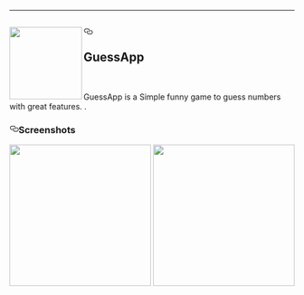 
<div class="Box-body">
        <article class="markdown-body entry-content p-5" itemprop="text">  <div>
<hr>
<h2><a id="user-content-----GuessApp-" class="anchor" aria-hidden="true" href="#----GuessApp-"><svg class="octicon octicon-link" viewBox="0 0 16 16" version="1.1" width="16" height="16" aria-hidden="true"><path fill-rule="evenodd" d="M4 9h1v1H4c-1.5 0-3-1.69-3-3.5S2.55 3 4 3h4c1.45 0 3 1.69 3 3.5 0 1.41-.91 2.72-2 3.25V8.59c.58-.45 1-1.27 1-2.09C10 5.22 8.98 4 8 4H4c-.98 0-2 1.22-2 2.5S3 9 4 9zm9-3h-1v1h1c1 0 2 1.22 2 2.5S13.98 12 13 12H9c-.98 0-2-1.22-2-2.5 0-.83.42-1.64 1-2.09V6.25c-1.09.53-2 1.84-2 3.25C6 11.31 7.55 13 9 13h4c1.45 0 3-1.69 3-3.5S14.5 6 13 6z"></path></svg></a><a id="user-content-----GuessApp-" href="#----GuessApp-"></a> <a href="https://user-images.githubusercontent.com/20733292/68088694-5c225400-fe16-11e9-9326-3d560d1b56d9.png" rel="nofollow"><img align="left" src="https://user-images.githubusercontent.com/20733292/68088694-5c225400-fe16-11e9-9326-3d560d1b56d9.png" width="128" height="128" style="max-width:100%;"></a> 
  <br><br>GuessApp </h2>
<br>
<p>GuessApp is a Simple funny game to guess numbers with great features.
.</p>
<h3><a id="user-content-screenshots" class="anchor" aria-hidden="true" href="#screenshots"><svg class="octicon octicon-link" viewBox="0 0 16 16" version="1.1" width="16" height="16" aria-hidden="true"><path fill-rule="evenodd" d="M4 9h1v1H4c-1.5 0-3-1.69-3-3.5S2.55 3 4 3h4c1.45 0 3 1.69 3 3.5 0 1.41-.91 2.72-2 3.25V8.59c.58-.45 1-1.27 1-2.09C10 5.22 8.98 4 8 4H4c-.98 0-2 1.22-2 2.5S3 9 4 9zm9-3h-1v1h1c1 0 2 1.22 2 2.5S13.98 12 13 12H9c-.98 0-2-1.22-2-2.5 0-.83.42-1.64 1-2.09V6.25c-1.09.53-2 1.84-2 3.25C6 11.31 7.55 13 9 13h4c1.45 0 3-1.69 3-3.5S14.5 6 13 6z"></path></svg></a><a id="user-content-screenshots" href="#screenshots"></a>Screenshots</h3>
<p align="center"> 
</p><p><a href="https://user-images.githubusercontent.com/20733292/68088578-74de3a00-fe15-11e9-9818-3e1084ff3be2.png"><img src="https://user-images.githubusercontent.com/20733292/68088578-74de3a00-fe15-11e9-9818-3e1084ff3be2.png" width="250" style="max-width:100%;"></a>                                          <a href="https://user-images.githubusercontent.com/20733292/68088579-7576d080-fe15-11e9-9ed7-ab6fe8e1236f.png" rel="nofollow"><img src="https://user-images.githubusercontent.com/20733292/68088579-7576d080-fe15-11e9-9ed7-ab6fe8e1236f.png" width="250" style="max-width:100%;"></a></p>

</p><p></p>
  </div>
</article>
      </div>
  </div>

